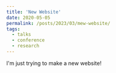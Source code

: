 ```yaml
---
title: 'New Website'
date: 2020-05-05
permalink: /posts/2023/03/mew-website/
tags:
  - talks
  - conference
  - research
---
```


I'm just trying to make a new website!